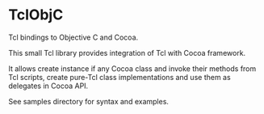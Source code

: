TclObjC
=======

Tcl bindings to Objective C and Cocoa.

This small Tcl library provides integration of Tcl with Cocoa framework.

It allows create instance if any Cocoa class and invoke their methods from
Tcl scripts, create pure-Tcl class implementations and use them as delegates
in Cocoa API.

See samples directory for syntax and examples.
